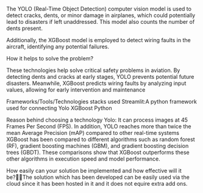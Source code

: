 The YOLO (Real-Time Object Detection) computer vision model is used to detect cracks, dents, or minor damage in airplanes, which could potentially lead to disasters if left unaddressed. This model also counts the number of dents present.

Additionally, the XGBoost model is employed to detect wiring faults in the aircraft, identifying any potential failures.

How it helps to solve the problem?

These technologies help solve critical safety problems in aviation. By detecting dents and cracks at early stages, YOLO prevents potential future disasters. Meanwhile, XGBoost predicts wiring faults by analyzing input values, allowing for early intervention and maintenance

Frameworks/Tools/Technologies stacks used
Streamlit:A python framework used for connecting
Yolo 
XGBoost 
Python

Reason behind choosing a technology
Yolo: It can process images at 45 Frames Per Second (FPS). In addition, YOLO reaches more than twice the mean Average Precision (mAP) compared to other real-time systems
XGBoost has been compared to different algorithms such as random forest (RF), gradient boosting machines (GBM), and gradient boosting decision trees (GBDT). These comparisons show that XGBoost outperforms these other algorithms in execution speed and model performance.


How easily can your solution be implemented and how effective will it be?The solution which has been developed can be easily used via the cloud since it has been hosted in it and it does not equire extra add ons.


